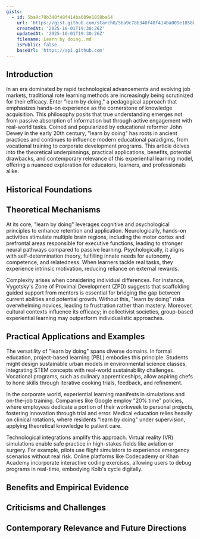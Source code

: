 ```yaml
---
gists:
  - id: 5ba9c78b348f48f414ba009e1858ba64
    url: 'https://gist.github.com/starch0/5ba9c78b348f48f414ba009e1858ba64'
    createdAt: '2025-10-01T19:30:26Z'
    updatedAt: '2025-10-01T19:30:26Z'
    filename: Learn by doing..md
    isPublic: false
    baseUrl: 'https://api.github.com'
---
```


## Introduction

In an era dominated by rapid technological advancements and evolving job markets, traditional rote learning methods are increasingly being scrutinized for their efficacy. Enter "learn by doing," a pedagogical approach that emphasizes hands-on experience as the cornerstone of knowledge acquisition. This philosophy posits that true understanding emerges not from passive absorption of information but through active engagement with real-world tasks. Coined and popularized by educational reformer John Dewey in the early 20th century, "learn by doing" has roots in ancient practices and continues to influence modern educational paradigms, from vocational training to corporate development programs. This article delves into the theoretical underpinnings, practical applications, benefits, potential drawbacks, and contemporary relevance of this experiential learning model, offering a nuanced exploration for educators, learners, and professionals alike.

## Historical Foundations


## Theoretical Mechanisms

At its core, "learn by doing" leverages cognitive and psychological principles to enhance retention and application. Neurologically, hands-on activities stimulate multiple brain regions, including the motor cortex and prefrontal areas responsible for executive functions, leading to stronger neural pathways compared to passive learning. Psychologically, it aligns with self-determination theory, fulfilling innate needs for autonomy, competence, and relatedness. When learners tackle real tasks, they experience intrinsic motivation, reducing reliance on external rewards.

Complexity arises when considering individual differences. For instance, Vygotsky's Zone of Proximal Development (ZPD) suggests that scaffolding guided support from mentors is essential for bridging the gap between current abilities and potential growth. Without this, "learn by doing" risks overwhelming novices, leading to frustration rather than mastery. Moreover, cultural contexts influence its efficacy; in collectivist societies, group-based experiential learning may outperform individualistic approaches.

## Practical Applications and Examples

The versatility of "learn by doing" spans diverse domains. In formal education, project-based learning (PBL) embodies this principle. Students might design sustainable urban models in environmental science classes, integrating STEM concepts with real-world sustainability challenges. Vocational programs, such as culinary apprenticeships, allow aspiring chefs to hone skills through iterative cooking trials, feedback, and refinement.

In the corporate world, experiential learning manifests in simulations and on-the-job training. Companies like Google employ "20% time" policies, where employees dedicate a portion of their workweek to personal projects, fostering innovation through trial and error. Medical education relies heavily on clinical rotations, where residents "learn by doing" under supervision, applying theoretical knowledge to patient care.

Technological integrations amplify this approach. Virtual reality (VR) simulations enable safe practice in high-stakes fields like aviation or surgery. For example, pilots use flight simulators to experience emergency scenarios without real risk. Online platforms like Codecademy or Khan Academy incorporate interactive coding exercises, allowing users to debug programs in real-time, embodying Kolb's cycle digitally.

## Benefits and Empirical Evidence


## Criticisms and Challenges


## Contemporary Relevance and Future Directions
